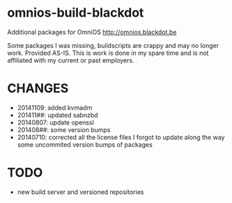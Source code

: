 omnios-build-blackdot
=====================

Additional packages for OmniOS 
http://omnios.blackdot.be

Some packages I was missing, buildscripts are crappy and may no longer 
work. Provided AS-IS. This is work is done in my spare time and is not affiliated with my current or past employers.


CHANGES
=====================
- 20141109: added kvmadm
- 201411##: updated sabnzbd
- 20140807: update openssl
- 201408##: some version bumps
- 20140710: corrected all the license files I forgot to update along the way
            some uncommited version bumps of packages

TODO
=====================
- new build server and versioned repositories
